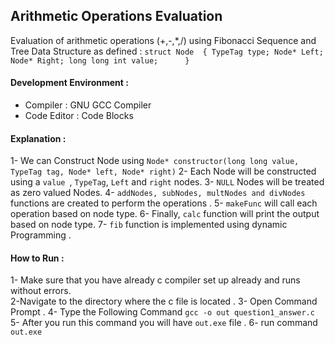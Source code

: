 ## Arithmetic Operations Evaluation 
Evaluation of arithmetic operations (+,-,*,/) using Fibonacci Sequence and Tree Data Structure as defined :
`struct Node 
{
TypeTag type;
Node* Left;
Node* Right;
long long int value;     
}`
#### Development Environment : 
- Compiler : GNU GCC Compiler 
- Code Editor : Code Blocks

#### Explanation :
1- We can Construct Node using `Node* constructor(long long value, TypeTag tag, Node* left, Node* right)`
2- Each Node will be constructed using a `value `, `TypeTag`, `Left` and `right` nodes.
3- `NULL` Nodes will be treated as zero valued Nodes.
4- `addNodes, subNodes, multNodes and divNodes` functions are created to perform the operations .
5- `makeFunc` will call each operation based on node type.
6- Finally, `calc` function will print the output based on node type.
7- `fib` function is implemented using dynamic Programming .

#### How to Run :
1- Make sure that you have already c compiler set up already and runs without errors.  
2-Navigate to the directory where the c file is located .
3- Open Command Prompt .
4- Type the Following Command `gcc -o out question1_answer.c`
5- After you run this command you will have  `out.exe` file .
6- run command `out.exe` 
